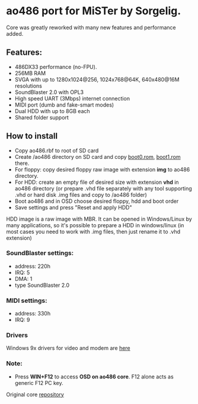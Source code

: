 # ao486 port for MiSTer by Sorgelig.

Core was greatly reworked with many new features and performance added.

## Features:
* 486DX33 performance (no-FPU).
* 256MB RAM
* SVGA with up to 1280x1024@256, 1024x768@64K, 640x480@16M resolutions
* SoundBlaster 2.0 with OPL3
* High speed UART (3Mbps) internet connection
* MIDI port (dumb and fake-smart modes)
* Dual HDD with up to 8GB each
* Shared folder support

## How to install

* Copy ao486.rbf to root of SD card
* Create /ao486 directory on SD card and copy [boot0.rom](https://github.com/MiSTer-devel/ao486_MiSTer/blob/master/releases/bios/boot0.rom?raw=true), [boot1.rom](https://github.com/MiSTer-devel/ao486_MiSTer/blob/master/releases/bios/boot1.rom?raw=true) there.
* For floppy: copy desired floppy raw image with extension **img** to ao486 directory.
* For HDD: create an empty file of desired size with extension **vhd** in ao486 directory (or prepare .vhd file separately with any tool supporting .vhd or hard disk .img files and copy to /ao486 folder)
* Boot ao486 and in OSD choose desired floppy, hdd and boot order
* Save settings and press "Reset and apply HDD"

HDD image is a raw image with MBR. It can be opened in Windows/Linux by many applications,
so it's possible to prepare a HDD in windows/linux (in most cases you need to work with .img files, then just rename it to .vhd extension)

### SoundBlaster settings:
* address: 220h
* IRQ: 5
* DMA: 1
* type SoundBlaster 2.0

### MIDI settings:
* address: 330h
* IRQ: 9

### Drivers
Windows 9x drivers for video and modem are [here](https://github.com/MiSTer-devel/ao486_MiSTer/blob/master/releases/drv)

### Note:
* Press **WIN+F12** to access **OSD on ao486 core**. F12 alone acts as generic F12 PC key.

Original core [repository](https://github.com/alfikpl/ao486)
